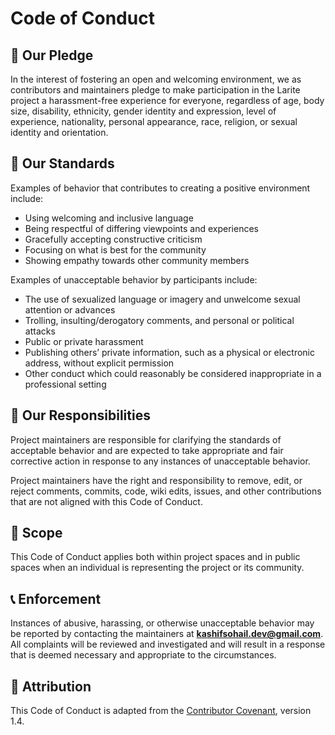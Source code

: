 # Code of Conduct

## 📌 Our Pledge

In the interest of fostering an open and welcoming environment, we as contributors and maintainers pledge to make participation in the Larite project a harassment-free experience for everyone, regardless of age, body size, disability, ethnicity, gender identity and expression, level of experience, nationality, personal appearance, race, religion, or sexual identity and orientation.

## 🤝 Our Standards

Examples of behavior that contributes to creating a positive environment include:

- Using welcoming and inclusive language
- Being respectful of differing viewpoints and experiences
- Gracefully accepting constructive criticism
- Focusing on what is best for the community
- Showing empathy towards other community members

Examples of unacceptable behavior by participants include:

- The use of sexualized language or imagery and unwelcome sexual attention or advances
- Trolling, insulting/derogatory comments, and personal or political attacks
- Public or private harassment
- Publishing others’ private information, such as a physical or electronic address, without explicit permission
- Other conduct which could reasonably be considered inappropriate in a professional setting

## 👮 Our Responsibilities

Project maintainers are responsible for clarifying the standards of acceptable behavior and are expected to take appropriate and fair corrective action in response to any instances of unacceptable behavior.

Project maintainers have the right and responsibility to remove, edit, or reject comments, commits, code, wiki edits, issues, and other contributions that are not aligned with this Code of Conduct.

## 📝 Scope

This Code of Conduct applies both within project spaces and in public spaces when an individual is representing the project or its community.

## 📞 Enforcement

Instances of abusive, harassing, or otherwise unacceptable behavior may be reported by contacting the maintainers at **kashifsohail.dev@gmail.com**. All complaints will be reviewed and investigated and will result in a response that is deemed necessary and appropriate to the circumstances.

## 🙏 Attribution

This Code of Conduct is adapted from the [Contributor Covenant][homepage], version 1.4.

[homepage]: https://www.contributor-covenant.org